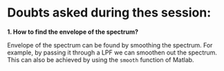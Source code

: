 # Doubts asked during thes session:

**1. How to find the envelope of the spectrum?**

Envelope of the spectrum can be found by smoothing the spectrum. For example, by passing it through a LPF we can smoothen out the spectrum. This can also be achieved by using the `smooth` function of Matlab.
